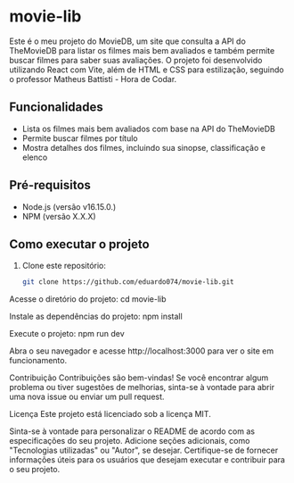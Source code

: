 # movie-lib
 Este é o meu projeto do MovieDB, um site que consulta a API do TheMovieDB para listar os filmes mais bem avaliados e também permite buscar filmes para saber suas avaliações. O projeto foi desenvolvido utilizando React com Vite, além de HTML e CSS para estilização, seguindo o professor Matheus Battisti - Hora de Codar.

## Funcionalidades

- Lista os filmes mais bem avaliados com base na API do TheMovieDB
- Permite buscar filmes por título
- Mostra detalhes dos filmes, incluindo sua sinopse, classificação e elenco

## Pré-requisitos

- Node.js (versão v16.15.0.)
- NPM (versão X.X.X)

## Como executar o projeto

1. Clone este repositório:

   ```bash
   git clone https://github.com/eduardo074/movie-lib.git

Acesse o diretório do projeto:
cd movie-lib


Instale as dependências do projeto:
npm install

Execute o projeto:
npm run dev

Abra o seu navegador e acesse http://localhost:3000 para ver o site em funcionamento.



Contribuição
Contribuições são bem-vindas! Se você encontrar algum problema ou tiver sugestões de melhorias, sinta-se à vontade para abrir uma nova issue ou enviar um pull request.

Licença
Este projeto está licenciado sob a licença MIT.

Sinta-se à vontade para personalizar o README de acordo com as especificações do seu projeto. Adicione seções adicionais, como "Tecnologias utilizadas" ou "Autor", se desejar. Certifique-se de fornecer informações úteis para os usuários que desejam executar e contribuir para o seu projeto.



